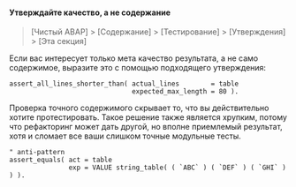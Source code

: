 #### Утверждайте качество, а не содержание

> [Чистый ABAP] > [Содержание] > [Тестирование] > [Утверждения] > [Эта секция]

Если вас интересует только мета качество результата, а не само содержимое, выразите это с помощью подходящего утверждения:

```ABAP
assert_all_lines_shorter_than( actual_lines        = table
                               expected_max_length = 80 ).
```

Проверка точного содержимого скрывает то, что вы действительно хотите протестировать. 
Такое решение также является хрупким, потому что рефакторинг может дать другой, но вполне приемлемый результат, 
хотя и сломает все ваши слишком точные модульные тесты.

```ABAP
" anti-pattern
assert_equals( act = table
               exp = VALUE string_table( ( `ABC` ) ( `DEF` ) ( `GHI` ) ) ).
```